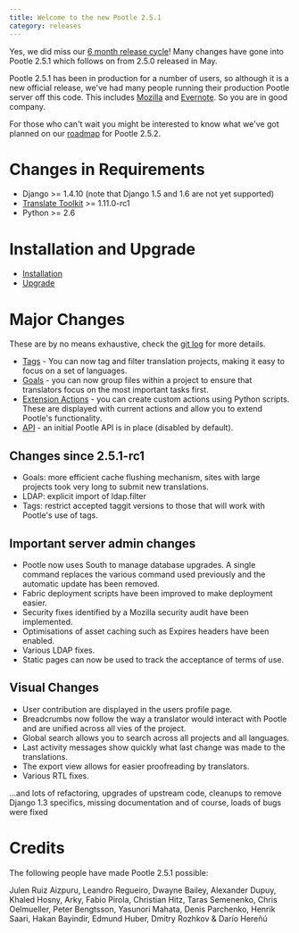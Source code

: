 ```yaml
---
title: Welcome to the new Pootle 2.5.1
category: releases
---
```

Yes, we did miss our [6 month release
cycle](http://docs.translatehouse.org/projects/pootle/en/latest/developers/release.html#principles)!
Many changes have gone into Pootle 2.5.1 which follows on from 2.5.0 released
in May.

Pootle 2.5.1 has been in production for a number of users, so although it is a
new official release, we've had many people running their production Pootle
server off this code.  This includes [Mozilla](http://mozilla.locamotion.org/)
and [Evernote](http://translate.evernote.com/pootle/). So you are in good
company.

For those who can't wait you might be interested to know what we've got planned
on our
[roadmap](http://docs.translatehouse.org/projects/pootle/en/latest/developers/roadmap.html)
for Pootle 2.5.2.

Changes in Requirements
=======================
- Django >= 1.4.10 (note that Django 1.5 and 1.6 are not yet supported)
- [Translate Toolkit](http://toolkit.translatehouse.org/download.html) >=
  1.11.0-rc1
- Python >= 2.6

Installation and Upgrade
========================
- [Installation](http://docs.translatehouse.org/projects/pootle/en/latest/server/installation.html)
- [Upgrade](http://docs.translatehouse.org/projects/pootle/en/latest/server/upgrading.html)

Major Changes
=============

These are by no means exhaustive, check the [git
log](https://github.com/translate/pootle/compare/stable%2F2.5.0...2.5.1-rc1)
for more details.

- [Tags](http://docs.translatehouse.org/projects/pootle/en/latest/features/tags.html) -
  You can now tag and filter translation projects, making it easy to focus on a
  set of languages.
- [Goals](http://docs.translatehouse.org/projects/pootle/en/latest/features/goals.html) -
  you can now group files within a project to ensure that translators focus on
  the most important tasks first.
- [Extension Actions](http://docs.translatehouse.org/projects/pootle/en/latest/features/actions.html) -
  you can create custom actions using Python scripts. These are displayed with
  current actions and allow you to extend Pootle's functionality.
- [API](http://docs.translatehouse.org/projects/pootle/en/latest/api/index.html) -
  an initial Pootle API is in place (disabled by default).


Changes since 2.5.1-rc1
-----------------------
- Goals: more efficient cache flushing mechanism, sites with large projects
  took very long to submit new translations.
- LDAP: explicit import of ldap.filter
- Tags: restrict accepted taggit versions to those that will work with Pootle's
  use of tags.


Important server admin changes
------------------------------
- Pootle now uses South to manage database upgrades.  A single command replaces
  the various command used previously and the automatic update has been
  removed.
- Fabric deployment scripts have been improved to make deployment easier.
- Security fixes identified by a Mozilla security audit have been implemented.
- Optimisations of asset caching such as Expires headers have been enabled.
- Various LDAP fixes.
- Static pages can now be used to track the acceptance of terms of use.


Visual Changes
--------------
- User contribution are displayed in the users profile page.
- Breadcrumbs now follow the way a translator would interact with Pootle and
  are unified across all vies of the project.
- Global search allows you to search across all projects and all languages.
- Last activity messages show quickly what last change was made to the
  translations.
- The export view allows for easier proofreading by translators.
- Various RTL fixes.


...and lots of refactoring, upgrades of upstream code, cleanups to remove
Django 1.3 specifics, missing documentation and of course, loads of bugs were
fixed

Credits
=======
The following people have made Pootle 2.5.1 possible:

Julen Ruiz Aizpuru, Leandro Regueiro, Dwayne Bailey, Alexander Dupuy, Khaled
Hosny, Arky, Fabio Pirola, Christian Hitz, Taras Semenenko, Chris Oelmueller,
Peter Bengtsson, Yasunori Mahata, Denis Parchenko, Henrik Saari, Hakan
Bayindir, Edmund Huber, Dmitry Rozhkov & Darío Hereñú
